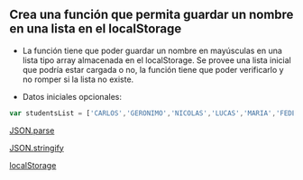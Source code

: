 ## Crea una función que permita guardar un nombre en una lista en el localStorage

- La función tiene que poder guardar un nombre en mayúsculas en una lista tipo array almacenada en el localStorage. Se provee una lista inicial que podría estar cargada o no, la función tiene que poder verificarlo y no romper si la lista no existe.

- Datos iniciales opcionales:

```js 
var studentsList = ['CARLOS','GERONIMO','NICOLAS','LUCAS','MARIA','FEDERICO','ANTONIO','LORNA','JULIAN','DIEGO','DANIELA','JUAN','MATEO','BARBARA','AGUSTIN','MARIO','MARIEL','ANA','FLORENCIA']
```

[JSON.parse](https://www.w3schools.com/js/js_json_parse.asp)

[JSON.stringify](https://www.w3schools.com/js/js_json_stringify.asp)

[localStorage](https://developer.mozilla.org/es/docs/Web/API/Window/localStorage)